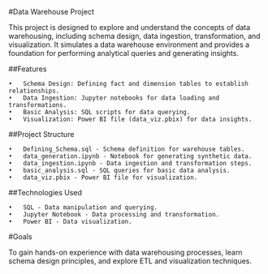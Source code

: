 #Data Warehouse Project

This project is designed to explore and understand the concepts of data warehousing, including schema design, data ingestion, transformation, and visualization. It simulates a data warehouse environment and provides a foundation for performing analytical queries and generating insights.

##Features

	•	Schema Design: Defining fact and dimension tables to establish relationships.
	•	Data Ingestion: Jupyter notebooks for data loading and transformations.
	•	Basic Analysis: SQL scripts for data querying.
	•	Visualization: Power BI file (data_viz.pbix) for data insights.

##Project Structure

	•	Defining_Schema.sql - Schema definition for warehouse tables.
	•	data_generation.ipynb - Notebook for generating synthetic data.
	•	data_ingestion.ipynb - Data ingestion and transformation steps.
	•	basic_analysis.sql - SQL queries for basic data analysis.
	•	data_viz.pbix - Power BI file for visualization.

##Technologies Used

	•	SQL - Data manipulation and querying.
	•	Jupyter Notebook - Data processing and transformation.
	•	Power BI - Data visualization.

#Goals

To gain hands-on experience with data warehousing processes, learn schema design principles, and explore ETL and visualization techniques.
